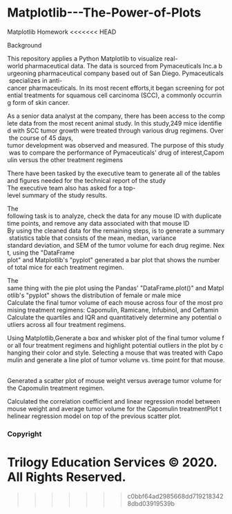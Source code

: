 # Matplotlib---The-Power-of-Plots
Matplotlib Homework
<<<<<<< HEAD

Background

This repository applies a Python Matplotlib to visualize real-world pharmaceutical data. The data is sourced from Pymaceuticals Inc.a burgeoning pharmaceutical company based out of San Diego. Pymaceuticals specializes in anti-cancer pharmaceuticals. In its most recent efforts,it began screening for potential treatments for squamous cell carcinoma (SCC), a commonly occurring form of skin cancer.

As a senior data analyst at the company, there has been access to the complete data from the most recent animal study. In this study,249 mice identified with SCC tumor growth were treated through various drug regimens. Over the course of 45 days,   tumor development was observed and measured. The purpose of this study was to compare the performance of Pymaceuticals' drug of interest,Capomulin 
versus the other treatment regimens 

There have been tasked by the executive team to generate all of the tables and figures needed for the technical report of the study The executive team also has asked for a top-level summary of the study results.

The following task is to analyze, check the data for any mouse ID with duplicate time points, and remove any data associated with that mouse ID By using the cleaned data for the remaining steps, is to generate a summary statistics table that consists of the mean, median, variance standard deviation, and SEM of the tumor volume for each drug regime. Next, using the "DataFrame plot" and Matplotlib's "pyplot" generated a bar plot that shows the number of total mice for each treatment regimen.

The same thing with the pie plot using the Pandas' "DataFrame.plot()" and Matplotlib's "pyplot" shows the distribution of female or male mice
Calculate the final tumor volume of each mouse across four of the most promising treatment regimens: Capomulin, Ramicane, Infubinol, and Ceftamin Calculate the quartiles and IQR and quantitatively determine any potential outliers across all four treatment regimens.

Using Matplotlib,Generate a box and whisker plot of the final tumor volume for all four treatment regimens and highlight potential outliers in the plot by changing their color and style. Selecting a mouse that was treated with Capomulin and generate a line plot of tumor volume vs. time point for that mouse. 

Generated a scatter plot of mouse weight versus average tumor volume for the Capomulin treatment regimen.

Calculated the correlation coefficient and linear regression model between mouse weight and average tumor volume for the Capomulin treatmentPlot thelinear regression model on top of the previous scatter plot.


### Copyright

Trilogy Education Services © 2020. All Rights Reserved.
=======
>>>>>>> c0bbf64ad2985668dd7192183428dbd03919539b

